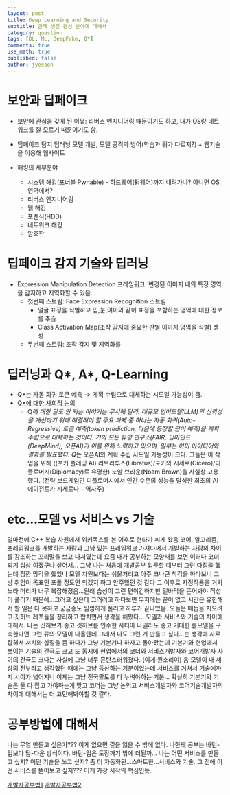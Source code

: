 ```yaml
---
layout: post
title: Deep Learning and Security
subtitle: 근래 생긴 관심 분야에 대해서
category: question
tags: [DL, ML, DeepFake, Q*]
comments: true
use_math: true
published: false
author: jyesoon
---
```

# 보안과 딥페이크
- 보안에 관심을 갖게 된 이유: 리버스 엔지니어링 때문이기도 하고, 내가 OS랑 네트워크를 잘 모르기 때문이기도 함.
- 딥페이크 탐지 딥러닝 모델 개발, 모델 공격과 방어(학습과 뭐가 다르지?) + 웹기술을 이용해 웹사이트

- 해킹의 세부분야
  - 시스템 해킹(포너블 Pwnable) - 하드웨어(펌웨어)까지 내려가나? 아니면 OS영역에서?
  - 리버스 엔지니어링
  - 웹 해킹
  - 포렌식(HDD)
  - 네트워크 해킹
  - 암호학

# 딥페이크 감지 기술와 딥러닝
- Expression Manipulation Detection 프레임워크: 변경된 이미지 내의 특정 영역을 감지하고 지역화할 수 있음.
  - 첫번째 스트림: Face Expression Recognition 스트림
    - 얼굴 표정을 식별하고 입,눈,이마와 같이 표정을 포함하는 영역에 대한 정보를 추출
    - Class Activation Map(조작 감지에 중요한 판별 이미지 영역을 식별) 생성
  - 두번째 스트림: 조작 감지 및 지역화를 


# 딥러닝과 Q*, A*, Q-Learning
- Q*는 자동 회귀 토큰 예측 -> 계획 수립으로 대체하는 시도일 가능성이 큼.
- [Q*에 대한 사회적 논의](https://www.technologyreview.kr/unpacking-the-hype-around-openais-rumored-new-q-model/)
  - Q*에 대한 말도 안 되는 이야기는 무시해 달라.
대규모 언어모델(LLM)의 신뢰성을 개선하기 위해 해결해야 할 주요 과제 중 하나는 자동 회귀(Auto-Regressive) 토큰 예측(token prediction, 다음에 등장할 단어 예측)을 계획 수립으로 대체하는 것이다.
거의 모든 유명 연구소(FAIR, 딥마인드(DeepMind), 오픈AI)가 이를 위해 노력하고 있으며, 일부는 이미 아이디어와 결과를 발표했다.
Q*는 오픈AI의 계획 수립 시도일 가능성이 크다. 그들은 이 작업을 위해 ((포커 플레잉 AI) 리브라투스(Libratus)/포커와 시세로(Cicero)/디플로머시(Diplomacy)로 유명한) 노암 브라운(Noam Brown)을 사실상 고용했다. (전략 보드게임인 디플로머시에서 인간 수준의 성능을 달성한 최초의 AI 에이전트가 시세로다 – 역자주)

# etc...모델 vs 서비스 vs 기술
얼마전에 C++ 복습 차원에서 위키독스를 본 이후로 현타가 씨게 왔음
코어, 알고리즘, 프레임워크를 개발하는 사람과 그냥 있는 프레임워크 가져다써서 개발하는 사람의 차이를 강조하는 꼬리말을 보고 나서였는데
요즘 내가 공부하는 모양새를 보면 이러다 코더 되기 십상 이겠구나 싶어서...
그냥 나는 처음에 개발공부 입문할 때부터 그런 다짐을 했는데 잠깐 망각을 했었나 
모델 차원보다는 쉬울거라고 아주 크나큰 착각을 하다보니 그냥 취업이 목표인 포폴 정도면 되겠지 하고 안주했던 것 같다
그 이후로 자정작용을 거치느라 머리가 너무 복잡해졌음...원래 습성이 그런 편이긴하지만 밑바닥을 뜯어봐야 직성이 풀리기 때문에...그러고 싶은데 
그러려고 하다보면 무지에는 끝이 없고 시간은 유한해서 할 일은 다 못하고 궁금증도 찜찜하게 풀리고 하루가 끝나있음.
오늘은 매듭을 지으려고 깃허브 레포들을 정리하고 합치면서 생각을 해봤다... 모델과 서비스와 기술의 차이에 대해서.
나는 깃허브가 좋고 깃허브를 인수한 사티아 나델라도 좋고 거대한 롤모델을 구축한다면 그런 류의 모델이 나올텐데
그래서 나도 그런 거 만들고 싶다...는 생각에 사로잡혀서 서치와 삽질을 좀 하다가 그냥 기본기나 하자고 돌아왔는데
기본기와 현업에서 쓰이는 기술의 간극도 크고 또 동시에 현업에서의 코더와 서비스개발자와 코어개발자 사이의 간극도 크다는 사실에
그냥 너무 혼란스러워졌다. (이게 뭔소리여)
음 모델이 내 세상의 전부라고 생각했던 때에는 그냥 등산하는 기분이었는데
서비스를 거쳐서 기술에까지 시야가 넓어지니 이제는 그냥 전국팔도를 다 누벼야하는 기분...
확실히 기본기와 기술은 둘 다 잡고 가야하는게 맞고
코더는 그냥 논외고 서비스개발자와 코어기술개발자의 차이에 대해서는 더 고민해봐야할 것 같다.

# 공부방법에 대해서
나는 무얼 만들고 싶은가???
이게 없으면 길을 잃을 수 밖에 없다.
나한테 공부는 바텀-업보다 탑-다운 방식이다.
바텀-업은 도장깨기 밖에 더될까...
나는 어떤 서비스를 만들고 싶지? 어떤 기술을 쓰고 싶지? 좀 더 자동화된...스마트한...서비스와 기술.
그 전에 어떤 서비스를 뜯어보고 싶지??? 이게 가장 시작의 핵심인듯.

[개발자공부법1](https://velog.io/@hope0206/%EA%B0%9C%EB%B0%9C%EC%9E%90-%EA%B3%B5%EB%B6%80-%EC%96%B4%EB%96%BB%EA%B2%8C-%ED%95%B4%EC%95%BC%ED%95%98%EB%82%98%EC%9A%94)
[개발자공부법2](https://velog.io/@city7310/%EB%82%B4%EA%B0%80-%EA%B3%B5%EB%B6%80%ED%95%98%EB%8A%94-%EB%B0%A9%EC%8B%9D)